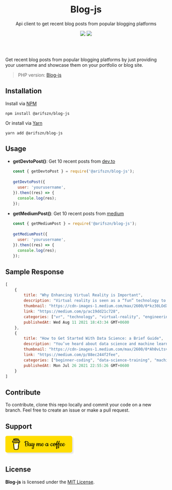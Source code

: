 <h1 align="center">Blog-js</h1>
<p align="center">Api client to get recent blog posts from popular blogging platforms</p>

<p align="center">
    <a href="https://www.npmjs.com/package/@arifszn/blog-js"><img src="https://img.shields.io/npm/v/@arifszn/blog-js"/></a>
    <a href="https://github.com/arifszn/blog-js/blob/main/LICENSE"><img src="https://img.shields.io/github/license/arifszn/blog-js"/></a>
</p>

<br/>
<br/>

<p>Get recent blog posts from popular blogging platforms by just providing your username and showcase them on your portfolio or blog site.</p>

> PHP version: <a href="https://github.com/arifszn/blog-js-php">Blog-js</a>

## Installation

Install via <a href="https://www.npmjs.com/package/@arifszn/blog-js">NPM</a>

```
npm install @arifszn/blog-js
```

Or install via <a href="https://yarnpkg.com/package/@arifszn/blog-js">Yarn</a>

```
yarn add @arifszn/blog-js
```

## Usage

- **getDevtoPost()**: Get 10 recent posts from [dev.to](https://dev.to)

  ```js
  const { getDevtoPost } = require('@arifszn/blog-js');

  getDevtoPost({
    user: 'yourusername',
  }).then((res) => {
    console.log(res);
  });
  ```

- **getMediumPost()**: Get 10 recent posts from [medium](https://medium.com)

  ```js
  const { getMediumPost } = require('@arifszn/blog-js');

  getMediumPost({
    user: 'yourusername',
  }).then((res) => {
    console.log(res);
  });
  ```

## Sample Response

```js
[
    {
        title: "Why Enhancing Virtual Reality is Important",
        description: "Virtual reality is seen as a “fun” technology to some without much...",
        thumbnail: "https://cdn-images-1.medium.com/max/2600/0*kz30LOdXT8CyOymh",
        link: "https://medium.com/p/ac19dd21c728",
        categories: ["vr", "technology", "virtual-reality", "engineering", "artificial-intelligence"],
        publishedAt: Wed Aug 11 2021 18:43:34 GMT+0600
    },
    {
        title: "How to Get Started With Data Science: a Brief Guide",
        description: "You’ve heard about data science and machine learning, and you want to get started. Maybe you hear...",
        thumbnail: "https://cdn-images-1.medium.com/max/2600/0*Ah0vLtsvxqUvRWuS",
        link: "https://medium.com/p/88ec244f2fee",
        categories: ["beginner-coding", "data-science-training", "machine-learning-course"],
        publishedAt: Mon Jul 26 2021 22:55:26 GMT+0600
    }
]
```

## Contribute

To contribute, clone this repo locally and commit your code on a new branch. Feel free to create an issue or make a pull request.

## Support

<a href="https://www.buymeacoffee.com/arifszn" target="_blank">
  <img src="https://raw.githubusercontent.com/arifszn/arifszn/main/assets/bmc-button.png" alt="Buy Me A Coffee" style="height: 60px !important;width: 217px !important;" >
</a>

## License

**Blog-js** is licensed under the [MIT License](https://github.com/arifszn/blog-js/blob/main/LICENSE).
